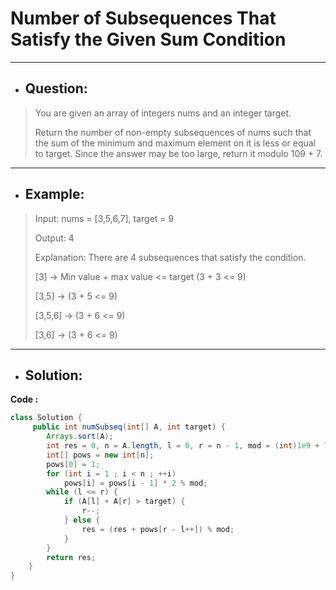 # Number of Subsequences That Satisfy the Given Sum Condition
---
- ## Question:
>You are given an array of integers nums and an integer target.
>
>Return the number of non-empty subsequences of nums such that the sum of the minimum and maximum element on it is less or equal to target. Since the answer may be too large, return it modulo 109 + 7.
---
- ## Example:
>Input: nums = [3,5,6,7], target = 9
>
>Output: 4
>
>Explanation: There are 4 subsequences that satisfy the condition.
>
>[3] -> Min value + max value <= target (3 + 3 <= 9)
>
>[3,5] -> (3 + 5 <= 9)
>
>[3,5,6] -> (3 + 6 <= 9)
>
>[3,6] -> (3 + 6 <= 9)
---
- ## Solution:
**Code :**
```java
class Solution {
     public int numSubseq(int[] A, int target) {
        Arrays.sort(A);
        int res = 0, n = A.length, l = 0, r = n - 1, mod = (int)1e9 + 7;
        int[] pows = new int[n];
        pows[0] = 1;
        for (int i = 1 ; i < n ; ++i)
            pows[i] = pows[i - 1] * 2 % mod;
        while (l <= r) {
            if (A[l] + A[r] > target) {
                r--;
            } else {
                res = (res + pows[r - l++]) % mod;
            }
        }
        return res;
    }
}
